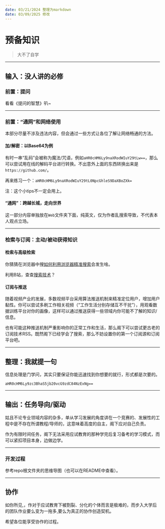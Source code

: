 ```yaml
---
date: 03/21/2024 整理为markdown
date: 03/09/2025 修改
---
```


# 预备知识

> 大不了自学

---

## 输入：没人讲的必修

### 前置：提问

看看《提问的智慧》叭~

---

### 前置：“通网”和网络使用

本部分尽量不涉及违法内容，但会通过一些方式让各位了解让网络畅通的方法。

#### 加/解密：以Base64为例

有时一串“乱码”会被称为魔法/咒语，例如``aHR0cHM6Ly9naXRodWIuY29tLw==``，那么可以尝试用在线的解码平台进行转换。不出意外上面的东西转换出来是``https://github.com/``。

再来练习一个：``aHR0cHM6Ly9naXRodWIuY29tL0NpcGhleS9DaXBoZXk=``

注：这个小tips不一定会用上。


#### “通网”：跨越长城，走向世界

这一部分内容单独放在``Web``文件夹下面，纯英文，仅为作者乱搜索导致，不代表本人观点立场。

---

### **检索与订阅：主动/被动获得知识**

#### 检索与高级检索

你猜猜在浏览器中搜[如何利用浏览器精准搜索](https://blog.51cto.com/chaorenhuifei/1703734)会发生啥。

利用B站，查查[搜索技术]( https://www.bilibili.com/video/BV1yw411F7J1/?share_source=copy_web&vd_source=c6d4fa0fbfbe75658ff58ac3cab7f742)？

#### 订阅与推送

随着视频产业的发展，多数视频平台采用算法推送机制来精准定位用户，增加用户黏性。你可以尝试多刷工作相关视频（“工作生活分别存储互不干扰”），用观看数据训练平台对你的画像，这样可以通过推送获得一些领域内你可能不了解的知识/信息。

也有可能这种推送机制严重影响你的正常工作和生活，那么阁下可以尝试更古老的订阅技术RSS。既然阁下已经学会了搜索，那么不妨设置你的第一个订阅源和订阅平台吧。

---

## 整理：我就提一句

信息处理是门学问，其实只要保证你能迅速找到你想要的就行，形式都是次要的。

``aHR0cHM6Ly9zc3BhaS5jb20vcG9zdC84NzExNg==``

---

## 输出：任务导向/驱动

姑且不论专业领域内容的杂多，单从学习发展的角度讲在一个竞赛的、发展性的工程中是不存在所谓教程/导师的，这意味着高度的自主，阁下应对自己负责。

作为有限时间任务，阁下无法采用应试教育的那种学完后复习备考的学习模式，而可以紧扣项目本身，边做边学。

---

### 开发过程

参考repo根文件夹的思维导图（也可以在README中查看）。

---

## 协作

如你所见,，作对于应试教育下被割裂、分化的个体而言是极难的，而步入大学后的团队作业要么变为一拖多,要么为真正的协作创造契机。

希望各位能享受协作的过程。

